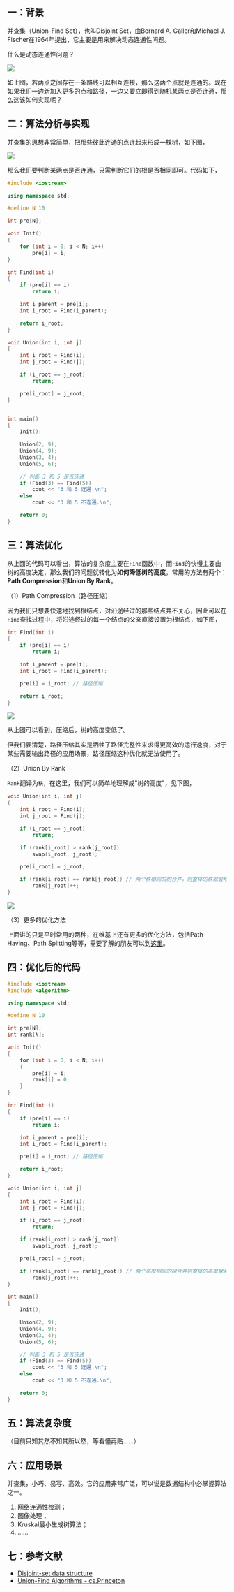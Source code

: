 ## 一：背景

并查集（Union-Find Set），也叫Disjoint Set，由Bernard A. Galler和Michael J. Fischer在1964年提出，它主要是用来解决动态连通性问题。

什么是动态连通性问题？

![](https://subetter.com/images/figures/20180819_01.png)

如上图，若两点之间存在一条路线可以相互连接，那么这两个点就是连通的。现在如果我们一边新加入更多的点和路径，一边又要立即得到随机某两点是否连通，那么这该如何实现呢？

## 二：算法分析与实现

并查集的思想非常简单，把那些彼此连通的点连起来形成一棵树，如下图，

![](https://subetter.com/images/figures/20180819_02.png)

那么我们要判断某两点是否连通，只需判断它们的根是否相同即可。代码如下，

```c++
#include <iostream>

using namespace std;

#define N 10

int pre[N];

void Init()
{
	for (int i = 0; i < N; i++)
		pre[i] = i;
}

int Find(int i)
{
	if (pre[i] == i)
		return i;

	int i_parent = pre[i];
	int i_root = Find(i_parent);

	return i_root;
}

void Union(int i, int j)
{
	int i_root = Find(i);
	int j_root = Find(j);

	if (i_root == j_root)
		return;

	pre[i_root] = j_root;
}


int main()
{
	Init();

	Union(2, 9);
	Union(4, 9);
	Union(3, 4);
	Union(5, 6);

	// 判断 3 和 5 是否连通
	if (Find(3) == Find(5))
		cout << "3 和 5 连通.\n";
	else
		cout << "3 和 5 不连通.\n";

	return 0;
}
```

## 三：算法优化

从上面的代码可以看出，算法的复杂度主要在`Find`函数中，而`Find`的快慢主要由树的高度决定，那么我们的问题就转化为**如何降低树的高度**，常用的方法有两个：**Path Compression**和**Union By Rank**。

（1）Path Compression（路径压缩）

因为我们只想要快速地找到根结点，对沿途经过的那些结点并不关心，因此可以在`Find`查找过程中，将沿途经过的每一个结点的父亲直接设置为根结点，如下图，

```c++
int Find(int i)
{
	if (pre[i] == i)
		return i;

	int i_parent = pre[i];
	int i_root = Find(i_parent);

	pre[i] = i_root; // 路径压缩

	return i_root;
}
```

![](https://subetter.com/images/figures/20180819_03.png)

从上图可以看到，压缩后，树的高度变低了。

但我们要清楚，路径压缩其实是牺牲了路径完整性来求得更高效的运行速度，对于某些需要输出路径的应用场景，路径压缩这种优化就无法使用了。

（2）Union By Rank

`Rank`翻译为`秩`，在这里，我们可以简单地理解成"树的高度"，见下图，

```c++
void Union(int i, int j)
{
	int i_root = Find(i);
	int j_root = Find(j);

	if (i_root == j_root)
		return;

	if (rank[i_root] > rank[j_root])
		swap(i_root, j_root);

	pre[i_root] = j_root;

	if (rank[i_root] == rank[j_root]) // 两个秩相同的树合并，则整体的秩就会增加 1
		rank[j_root]++;
}
```

![](https://subetter.com/images/figures/20180819_04.png)

（3）更多的优化方法

上面讲的只是平时常用的两种，在维基上还有更多的优化方法，包括Path Having、Path Splitting等等，需要了解的朋友可以到[这里](https://en.wikipedia.org/wiki/Disjoint-set_data_structure)。

## 四：优化后的代码

```c++
#include <iostream>
#include <algorithm>

using namespace std;

#define N 10

int pre[N];
int rank[N];

void Init()
{
	for (int i = 0; i < N; i++)
	{
		pre[i] = i;
		rank[i] = 0;
	}
}

int Find(int i)
{
	if (pre[i] == i)
		return i;

	int i_parent = pre[i];
	int i_root = Find(i_parent);

	pre[i] = i_root; // 路径压缩

	return i_root;
}

void Union(int i, int j)
{
	int i_root = Find(i);
	int j_root = Find(j);

	if (i_root == j_root)
		return;

	if (rank[i_root] > rank[j_root])
		swap(i_root, j_root);

	pre[i_root] = j_root;

	if (rank[i_root] == rank[j_root]) // 两个高度相同的树合并则整体的高度就会增加
		rank[j_root]++;
}

int main()
{
	Init();

	Union(2, 9);
	Union(4, 9);
	Union(3, 4);
	Union(5, 6);

	// 判断 3 和 5 是否连通
	if (Find(3) == Find(5))
		cout << "3 和 5 连通.\n";
	else
		cout << "3 和 5 不连通.\n";

	return 0;
}
```

## 五：算法复杂度

（目前只知其然不知其所以然，等看懂再贴......）

## 六：应用场景

并查集，小巧、易写、高效。它的应用非常广泛，可以说是数据结构中必掌握算法之一。

1. 网络连通性检测；
2. 图像处理；
3. Kruskal最小生成树算法；
4. ......

## 七：参考文献

- [Disjoint-set data structure](https://en.wikipedia.org/wiki/Disjoint-set_data_structure)
- [Union-Find Algorithms - cs.Princeton](https://www.cs.princeton.edu/~rs/AlgsDS07/01UnionFind.pdf)